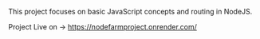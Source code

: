 This project focuses on basic JavaScript concepts and routing in NodeJS.

  Project Live on -> https://nodefarmproject.onrender.com/
